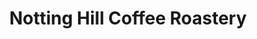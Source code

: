 ---
title: "Notting Hill Coffee Roastery"
url: /lewes/notting-hill-coffee-roastery/
shop: Kaffee
---